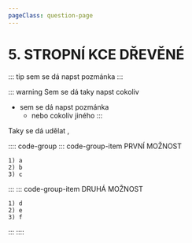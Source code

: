 ```yaml
---
pageClass: question-page
---
```

# 5. STROPNÍ KCE DŘEVĚNÉ

::: tip
sem se dá napst pozmánka
:::

::: warning Sem se dá taky napst cokoliv
- sem se dá napst pozmánka
    - nebo cokoliv jiného
:::

Taky se dá udělat <Badge type="tip" text="poznámka" vertical="middle" /> <Badge type="warning" text="třeba takto" vertical="middle" />, <Badge type="danger" text="nebo takto" vertical="middle" />

:::: code-group
::: code-group-item PRVNÍ MOŽNOST
```:no-line-numbers
1) a
2) b
3) c
```
:::
::: code-group-item DRUHÁ MOŽNOST
```:no-line-numbers
1) d
2) e
3) f
```
:::
::::
